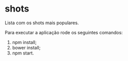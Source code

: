 # shots
Lista com os shots mais populares.<p>

Para executar a aplicação rode os seguintes comandos:<br>
1) npm install;<br>
2) bower install;<br>
3) npm start.
